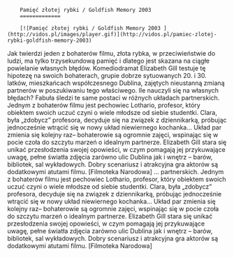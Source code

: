 
        Pamięć złotej rybki / Goldfish Memory 2003 
        =============
        
        [![Pamięć złotej rybki / Goldfish Memory 2003 ](http://vidos.pl/images/player.gif)](http://vidos.pl/pamiec-zlotej-rybki-goldfish-memory-2003)
        
        
 Jak twierdzi jeden z bohaterów filmu, złota rybka, w przeciwieństwie do ludzi, ma tylko trzysekundową pamięć i dlatego jest skazana na ciągłe powielanie własnych błędów. Komediodramat Elizabeth Gill testuje tę hipotezę na swoich bohaterach, grupie dobrze sytuowanych 20. i 30. latków, mieszkańcach współczesnego Dublina, zajętych nieustanną zmianą partnerów w poszukiwaniu tego właściwego. Ile nauczyli się na własnych błędach? Fabuła śledzi te same postaci w różnych układach partnerskich. Jednym z bohaterów filmu jest pechowiec Lothario, profesor, który obiektem swoich uczuć czyni o wiele młodsze od siebie studentki. Clara, była „zdobycz” profesora, decyduje się na związek z dziennikarką, próbując jednocześnie wtrącić się w nowy układ niewiernego kochanka… Układ par zmienia się kolejny raz– bohaterowie są ogromnie zajęci, wspinając się w pocie czoła do szczytu marzeń o idealnym partnerze. Elizabeth Gill stara się unikać przesłodzenia swojej opowieści, w czym pomagają jej przykuwające uwagę, pełne światła zdjęcia zarówno ulic Dublina jak i wnętrz – barów, bibliotek, sal wykładowych. Dobry scenariusz i atrakcyjna gra aktorów są dodatkowymi atutami filmu. [Filmoteka Narodowa]  ... partnerskich. Jednym z bohaterów filmu jest pechowiec Lothario, profesor, który obiektem swoich uczuć czyni o wiele młodsze od siebie studentki. Clara, była „zdobycz” profesora, decyduje się na związek z dziennikarką, próbując jednocześnie wtrącić się w nowy układ niewiernego kochanka… Układ par zmienia się kolejny raz– bohaterowie są ogromnie zajęci, wspinając się w pocie czoła do szczytu marzeń o idealnym partnerze. Elizabeth Gill stara się unikać przesłodzenia swojej opowieści, w czym pomagają jej przykuwające uwagę, pełne światła zdjęcia zarówno ulic Dublina jak i wnętrz – barów, bibliotek, sal wykładowych. Dobry scenariusz i atrakcyjna gra aktorów są dodatkowymi atutami filmu. [Filmoteka Narodowa]
    